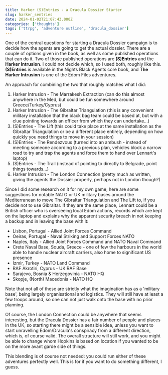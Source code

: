 ```yaml
---
title: Harker (S)Entries - a Dracula Dossier Starter
slug: harker_sentries
date: 2024-01-02T21:07:43.000Z
categories: ['thoughts']
tags: ['ttrpg', 'adventure outline', 'dracula_dossier']
---
```


One of the central questions for starting a Dracula Dossier campaign is to decide how the agents are going to get the actual dossier. There are a couple of options given in the book, as well as some published operations that can do it. Two of those published operations are **(S)Entries** and the **Harker Intrusion**. I could not decide which, so I used both, roughly like this. **(S)Entries** is available in the Nights Black Agents core book, and **The Harker Intrusion** is one of the Edom Files adventures.

An approach for combining the two that roughly matches what I did:

1. Harker Intrusion - The Marrakesh Extraction (can do this almost anywhere in the Med, but could be fun somewhere around Greece/Turkey/Cyprus)
2. Harker Intrusion - The Gibraltar Triangulation (this is any convenient military installation that the black bag team could be based at, but with a clue pointing towards an officer from which they can undertake...)
3. (S)Entries - The Lift (this could take place at the same installation as the Gibraltar Triangulation or be a different place entirely, depending on how quickly you need things to move in your session)
4. (S)Entries - The Rendezvous (turned into an ambush - instead of meeting someone according to a previous plan, vehicles block a narrow road to try and trap the agents and force them to hand over Lennart's laptop)
5. (S)Entries - The Trail (instead of pointing to directly to Belgrade, point things towards...)
6. Harker Intrusion - The London Connection (pretty much as written, giving the agents the Dossier properly, perhaps not in London though?)

Since I did some research on it for my own game, here are some suggestions for notable NATO or UK military bases around the Mediterranean to move The Gibraltar Triangulation and The Lift to, if you decide not to use Gibraltar. If they are the same place, Lennart could be a British officer who is overseeing local Edom actions, records which are kept on the laptop and explains why the apparent security breach in not keeping a backup and in leaving the base with it:

* Lisbon, Portugal - Allied Joint Forces Command
* Oeiras, Portugal - Naval Striking and Support Forces NATO
* Naples, Italy - Allied Joint Forces Command and NATO Naval Command
* Crete Naval Base, Souda, Greece - one of few the harbours in the world able to handle nuclear aircraft carriers, also home to significant US presence
* Izmir, Turkey - NATO Land Command
* RAF Akrotiri, Cyprus - UK RAF Base
* Sarajevo, Bosnia & Herzegovinia - NATO HQ
* Skopje, (North) Macedonia - NATO HQ

Note that not all of these are strictly what the imagination has as a 'military base', being largely organisational and logistics. They will still have at least a few troops around, so one can not just walk onto the base with no prior planning.

Of course, the London Connection could be anywhere that seems interesting, but the Dracula Dossier has a fair number of people and places in the UK, so starting there might be a sensible idea, unless you want to start unravelling Edom/Dracula's conspiracy from a different direction, which is, of course valid. The overall structure will still work, and you might be able to change whom Hopkins is based on location if you wanted to be on the more avant garde side of things.

This blending is of course not needed: you could run either of these adventures perfectly well. This is for if you want to do something different, I guess.
